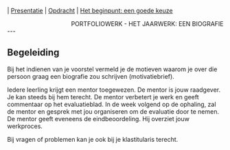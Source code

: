 | [Presentatie](presentatie.md) | [Opdracht](../README.md) | [Het beginpunt: een goede keuze](het_beginpunt.md)

<div style="text-align: right">PORTFOLIOWERK - HET JAARWERK: EEN BIOGRAFIE</div>
---

## Begeleiding

Bij het indienen van je voorstel vermeld je de motieven waarom je over die persoon graag een biografie zou schrijven (motivatiebrief).

Iedere leerling krijgt een mentor toegewezen. De mentor is jouw raadgever. Je kan steeds bij hem terecht. De mentor verbetert je werk en geeft commentaar op het evaluatieblad. In de week volgend op de ophaling, zal de mentor en gesprek met jou organiseren om de evaluatie door te nemen. De mentor geeft eveneens de eindbeoordeling. Hij overziet jouw werkproces.

Bij vragen of problemen kan je ook bij je klastitularis terecht.
